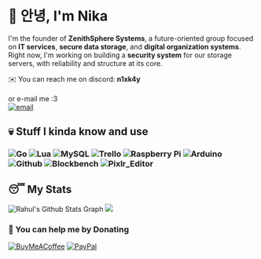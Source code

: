 # 👋 안녕, I'm **Nika**

I'm the founder of **ZenithSphere Systems**, a future-oriented group focused on **IT services**, **secure data storage**, and **digital organization systems**. <br>Right now, I'm working on building a **security system** for our storage servers, with reliability and structure at its core.

✉️ You can reach me on discord: **n1xk4y**<br><br>
or e-mail me :3 <br>
[![email](https://img.shields.io/badge/EMail-D14836?style=for-the-badge&logo=Gmail&logoColor=white)](mailto:nika@zenithsphere.de)

## 💀 Stuff I kinda know and use
### ![Go](https://img.shields.io/badge/go-%2300ADD8.svg?style=for-the-badge&logo=go&logoColor=white) ![Lua](https://img.shields.io/badge/lua-%232C2D72.svg?style=for-the-badge&logo=lua&logoColor=white) ![MySQL](https://img.shields.io/badge/mysql-4479A1.svg?style=for-the-badge&logo=mysql&logoColor=white) ![Trello](https://img.shields.io/badge/Trello-%23026AA7.svg?style=for-the-badge&logo=Trello&logoColor=white) ![Raspberry Pi](https://img.shields.io/badge/-Raspberry_Pi-C51A4A?style=for-the-badge&logo=Raspberry-Pi)  ![Arduino](https://img.shields.io/badge/-Arduino-00979D?style=for-the-badge&logo=Arduino&logoColor=white) ![Github](https://img.shields.io/badge/github%20-%23121011.svg?&style=for-the-badge&logo=github&logoColor=white) ![Blockbench](https://img.shields.io/badge/blockbench-%231572B6.svg?style=for-the-badge&logo=Blockbench&logoColor=white) ![Pixlr_Editor](https://img.shields.io/badge/Wordpress%20-%23121011.svg?style=for-the-badge&logo=wordpress&logoColor=white)

## 😴 My Stats
 ![Rahul's Github Stats Graph](https://github-profile-summary-cards.vercel.app/api/cards/profile-details?username=EinDummesNika&theme=vue&hide_border=true)
 ![](https://github-readme-stats.vercel.app/api/top-langs/?username=EinDummesNika&theme=vue&hide_border=true&include_all_commits=true&count_private=true&layout=compact)

  ### 🧋 You can help me by Donating
  [![BuyMeACoffee](https://img.shields.io/badge/Buy%20Me%20a%20Coffee-ffdd00?style=for-the-badge&logo=buy-me-a-coffee&logoColor=black)](https://buymeacoffee.com/eindummesnika) [![PayPal](https://img.shields.io/badge/PayPal-00457C?style=for-the-badge&logo=paypal&logoColor=white)](https://paypal.me/FabriceWeigel) 
